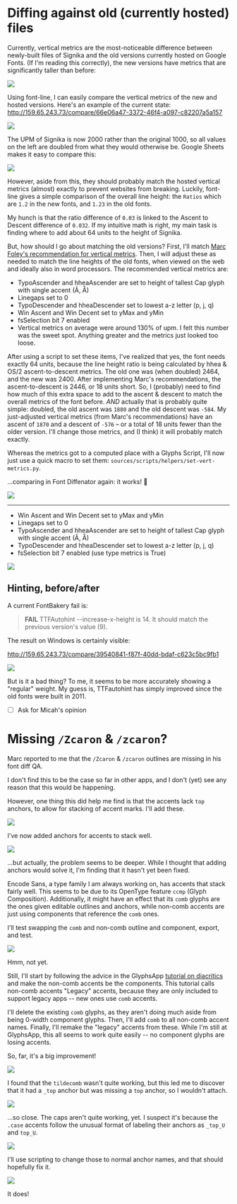 # Diffing against old (currently hosted) files

Currently, vertical metrics are the most-noticeable difference between newly-built files of Signika and the old versions currently hosted on Google Fonts. (If I'm reading this correctly), the new versions have metrics that are significantly taller than before:

![](assets/vert_metrics-diff.gif)

Using font-line, I can easily compare the vertical metrics of the new and hosted versions. Here's an example of the current state: http://159.65.243.73/compare/66e06a47-3372-46f4-a097-c82207a5a157

![](assets/2018-12-17-15-49-03.png)

The UPM of Signika is now 2000 rather than the original 1000, so all values on the left are doubled from what they would otherwise be. Google Sheets makes it easy to compare this:

![](assets/2018-12-17-17-13-38.png)

However, aside from this, they should probably match the hosted vertical metrics (almost) exactly to prevent websites from breaking. Luckily, font-line gives a simple comparison of the overall line height: the `Ratios` which are `1.2` in the new fonts, and `1.23` in the old fonts.

My hunch is that the ratio difference of `0.03` is linked to the Ascent to Descent difference of `0.032`. If my intuitive math is right, my main task is finding where to add about 64 units to the height of Signika.

But, how should I go about matching the old versions? First, I'll match [Marc Foley's recommendation for vertical metrics](https://github.com/googlefonts/fontbakery/issues/2164#issuecomment-436595886). Then, I will adjust these as needed to match the line heights of the old fonts, when viewed on the web and ideally also in word processors. The recommended vertical metrics are:

- TypoAscender and hheaAscender are set to height of tallest Cap glyph with single accent (Â, Å)
- Linegaps set to 0
- TypoDescender and hheaDescender set to lowest a-z letter (p, j, q)
- Win Ascent and Win Decent set to yMax and yMin
- fsSelection bit 7 enabled
- Vertical metrics on average were around 130% of upm. I felt this number was the sweet spot. Anything greater and the metrics just looked too loose.

After using a script to set these items, I've realized that yes, the font needs exactly 64 units, because the line height ratio is being calculated by hhea & OS/2 ascent-to-descent metrics. The old one was (when doubled) 2464, and the new was 2400. After implementing Marc's recommendations, the ascent-to-descent is 2446, or 18 units short. So, I (probably) need to find how much of this extra space to add to the ascent & descent to match the overall metrics of the font before. *AND* actually that is probably quite simple: doubled, the old ascent was `1880` and the old descent was `-584`. My just-adjusted vertical metrics (from Marc's recommendations) have an ascent of `1870` and a descent of `-576` – or a total of 18 units fewer than the older version. I'll change those metrics, and (I think) it will probably match exactly.

Whereas the metrics got to a computed place with a Glyphs Script, I'll now just use a quick macro to set them: `sources/scripts/helpers/set-vert-metrics.py`.

...comparing in Font Diffenator again: it works! 🎉

![](assets/vert_metrics-fixed.gif)

---


- Win Ascent and Win Decent set to yMax and yMin
- Linegaps set to 0
- TypoAscender and hheaAscender are set to height of tallest Cap glyph with single accent (Â, Å)
- TypoDescender and hheaDescender set to lowest a-z letter (p, j, q) 
- fsSelection bit 7 enabled (use type metrics is True)

![](assets/2018-12-17-18-52-29.png)


## Hinting, before/after

A current FontBakery fail is:

> **FAIL** TTFAutohint --increase-x-height is 14. It should match the previous version's value (9).

The result on Windows is certainly visible:

http://159.65.243.73/compare/39540841-f87f-40dd-bdaf-c623c5bc9fb1

![](assets/hinting-before-after.gif)

But is it a bad thing? To me, it seems to be more accurately showing a "regular" weight. My guess is, TTFautohint has simply improved since the old fonts were built in 2011.

- [ ] Ask for Micah's opinion

# Missing `/Zcaron` & `/zcaron`?

Marc reported to me that the `/Zcaron` & `/zcaron` outlines are missing in his font diff QA. 

I don't find this to be the case so far in other apps, and I don't (yet) see any reason that this would be happening.

However, one thing this did help me find is that the accents lack `top` anchors, to allow for stacking of accent marks. I'll add these.

![](assets/2019-01-14-14-24-38.png)

I've now added anchors for accents to stack well. 

![](assets/2019-01-14-14-47-32.png)

...but actually, the problem seems to be deeper. While I thought that adding anchors would solve it, I'm finding that it hasn't yet been fixed.

Encode Sans, a type family I am always working on, has accents that stack fairly well. This seems to be due to its OpenType feature `ccmp` (Glyph Composition). Additionally, it might have an effect that its `comb` glyphs are the ones given editable outlines and anchors, while non-comb accents are just using components that reference the `comb` ones.

I'll test swapping the `comb` and non-comb outline and component, export, and test.

![](assets/2019-01-14-18-29-39.png)

Hmm, not yet. 

Still, I'll start by following the advice in the GlyphsApp [tutorial on diacritics](https://glyphsapp.com/tutorials/diacritics) and make the non-comb accents be the components. This tutorial calls non-comb accents "Legacy" accents, because they are only included to support legacy apps -- new ones use `comb` accents.

I'll delete the existing `comb` glyphs, as they aren't doing much aside from being 0-width component glyphs. Then, I'll add `comb` to all non-comb accent names. Finally, I'll remake the "legacy" accents from these. While I'm still at GlyphsApp, this all seems to work quite easily -- no component glyphs are losing accents.

So, far, it's a big improvement!

![](assets/2019-01-14-19-28-21.png)

I found that the `tildecomb` wasn't quite working, but this led me to discover that it had a `_top` anchor but was missing a `top` anchor, so I wouldn't attach. 

![](assets/2019-01-14-19-38-17.png)

...so close. The caps aren't quite working, yet. I suspect it's because the `.case` accents follow the unusual format of labeling their anchors as `_top_U` and `top_U`. 

![](assets/2019-01-14-19-40-07.png)

I'll use scripting to change those to normal anchor names, and that should hopefully fix it.

![](assets/2019-01-14-19-56-18.png)

It does!